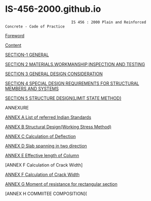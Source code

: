 # IS-456-2000.github.io
                                  IS 456 : 2000 Plain and Reinforced Concrete - Code of Practice

[Foreword](Foreword.pdf.pdf)

[Content](Contentpage.pdf)

[SECTION-1 GENERAL](General.pdf)

[SECTION 2 MATERIALS,WORKMANSHIP,INSPECTION AND TESTING](Section2,Material.pdf)

[SECTION 3 GENERAL DESIGN CONSIDERATION](Section3.pdf)

[SECTION 4 SPECIAL DESIGN REQUIREMENTS FOR STRUCTURAL MEMBERS AND SYSTEMS](Section4.pdf)

[SECTION 5 STRUCTURE DESIGN(LIMIT STATE METHOD)](Section5.pdf)

ANNEXURE

  [ANNEX A List of referred Indian Standards](AnnexA.pdf)

  [ANNEX B Structural Design(Working Stress Method)](AnnexB.pdf)

  [ANNEX C Calculation of Deflection](AnnexC.pdf)

  [ANNEX D Slab spanning in two direction](AnnexD.pdf)

  [ANNEX E Effective length of Column](AnnexE.pdf)

  [ANNEX F Calculation of Crack Width]

  [ANNEX F Calculation of Crack Width](AnnexF.pdf)

  [ANNEX G Moment of resistance for rectangular section](AnnexG.pdf)

  [ANNEX H COMMIITEE COMPOSITION](
